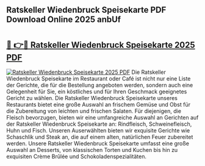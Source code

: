 ## Ratskeller Wiedenbruck Speisekarte PDF Download Online 2025 anbUf

# <h2><a href="http://gc6xy1.nevu.top/?p=Ratskeller+Wiedenbruck+Speisekarte">🔗 👉🔴 Ratskeller Wiedenbruck Speisekarte 2025 PDF</a></h2>

[![Ratskeller Wiedenbruck Speisekarte 2025 PDF](https://i.imgur.com/dBaPXMq.png)](http://gc6xy1.nevu.top/?p=Ratskeller+Wiedenbruck+Speisekarte)
Die Ratskeller Wiedenbruck Speisekarte im Restaurant oder Café ist nicht nur eine Liste der Gerichte, die für die Bestellung angeboten werden, sondern auch eine Gelegenheit für Sie, ein köstliches und für Ihren Geschmack geeignetes Gericht zu wählen. Die Ratskeller Wiedenbruck Speisekarte unseres Restaurants bietet eine große Auswahl an frischem Gemüse und Obst für die Zubereitung von leichten und frischen Salaten. Für diejenigen, die Fleisch bevorzugen, bieten wir eine umfangreiche Auswahl an Gerichten auf der Ratskeller Wiedenbruck Speisekarte an: Rindfleisch, Schweinefleisch, Huhn und Fisch. Unseren Auserwählten bieten wir exquisite Gerichte wie Schaschlik und Steak an, die auf einem alten, natürlichen Feuer zubereitet werden. Unsere Ratskeller Wiedenbruck Speisekarte umfasst eine große Auswahl an Desserts, von klassischen Torten und Kuchen bis hin zu exquisiten Crème Brûlée und Schokoladenspezialitäten.
